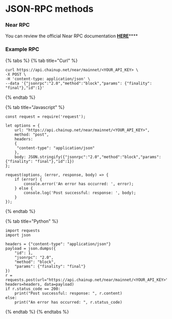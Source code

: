 # JSON-RPC methods

### Near RPC

You can review the official Near RPC documentation [**HERE**](https://docs.near.org/api/rpc/introduction)****

### Example RPC

{% tabs %}
{% tab title="Curl" %}
```
curl https://api.chainup.net/near/mainnet/<YOUR_API_KEY> \
-X POST \
-H 'content-type: application/json' \
--data '{"jsonrpc":"2.0","method":"block","params": {"finality": "final"},"id":1}' 
```
{% endtab %}

{% tab title="Javascript" %}
```
const request = require('request');

let options = {
    url: "https://api.chainup.net/near/mainnet/<YOUR_API_KEY>",
    method: "post",
    headers:
    { 
     "content-type": "application/json"
    },
    body: JSON.stringify({"jsonrpc":"2.0","method":"block","params":{"finality": "final"},"id":1})
};

request(options, (error, response, body) => {
    if (error) {
        console.error('An error has occurred: ', error);
    } else {
        console.log('Post successful: response: ', body);
    }
});
```
{% endtab %}

{% tab title="Python" %}
```
import requests
import json

headers = {"content-type": "application/json"}
payload = json.dumps({
    "id": 1,
    "jsonrpc": "2.0",
    "method": "block",
    "params": {"finality": "final"}
})
r = requests.post(url="https://api.chainup.net/near/mainnet/<YOUR_API_KEY>", headers=headers, data=payload)
if r.status_code == 200:
    print("Post successful: response: ", r.content)
else:
    print("An error has occurred: ", r.status_code)
```
{% endtab %}
{% endtabs %}
